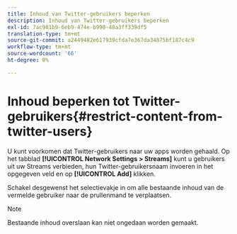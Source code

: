 ```yaml
---
title: Inhoud van Twitter-gebruikers beperken
description: Inhoud van Twitter-gebruikers beperken
exl-id: 7ac981b9-6eb9-474e-b990-48a3ff339df5
translation-type: tm+mt
source-git-commit: a2449482e617939cfda7e367da34875bf187c4c9
workflow-type: tm+mt
source-wordcount: '66'
ht-degree: 0%

---
```


# Inhoud beperken tot Twitter-gebruikers{#restrict-content-from-twitter-users}

U kunt voorkomen dat Twitter-gebruikers naar uw apps worden gehaald. Op het tabblad **[!UICONTROL Network Settings > Streams]** kunt u gebruikers uit uw Streams verbieden, hun Twitter-gebruikersnaam invoeren in het opgegeven veld en op **[!UICONTROL Add]** klikken.

Schakel desgewenst het selectievakje in om alle bestaande inhoud van de vermelde gebruiker naar de prullenmand te verplaatsen.

>[!NOTE]
>
>Bestaande inhoud overslaan kan niet ongedaan worden gemaakt.
